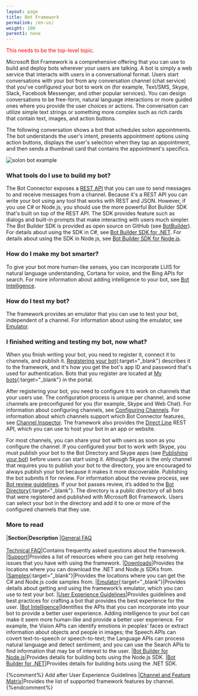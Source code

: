 ```yaml
---
layout: page
title: Bot Framework
permalink: /en-us/
weight: 100
parent1: none
---
```



<span style="color:red">This needs to be the top-level topic.</span>

Microsoft Bot Framework is a comprehensive offering that you can use to build and deploy bots wherever your users are talking. A bot is simply a web service that interacts with users in a conversational format. Users start conversations with your bot from any conversation channel (chat service) that you've configured your bot to work on (for example, Text/SMS, Skype, Slack, Facebook Messenger, and other popular services). You can design conversations to be free-form, natural language interactions or more guided ones where you provide the user choices or actions. The conversation can utilize simple text strings or something more complex such as rich cards that contain text, images, and action buttons.
 
The following conversation shows a bot that schedules solon appointments. The bot understands the user's intent, presents appointment options using action buttons, displays the user's selection when they tap an appointment, and then sends a thumbnail card that contains the appointment's specifics. 
 
![solon bot example](/en-us/images/connector/salon_bot_example.png)


### What tools do I use to build my bot?

The Bot Connector exposes a [REST API](/en-us/connector/overview/) that you can use to send messages to and receive messages from a channel. Because it's a REST API you can write your bot using any tool that works with REST and JSON. However, if you use C# or Node.js, you should use the more powerful Bot Builder SDK that's built on top of the REST API. The SDK provides feature such as dialogs and built-in prompts that make interacting with users much simpler. The Bot Builder SDK is provided as open source on GitHub (see [BotBuilder](https://github.com/Microsoft/BotBuilder)). For details about using the SDK in C#, see [Bot Builder SDK for .NET](/en-us/csharp/builder/sdkreference/). For details about using the SDK in Node.js, see [Bot Builder SDK for Node.js](/en-us/node/builder/overview/).

### How do I make my bot smarter?

To give your bot more human-like senses, you can incorporate LUIS for natural language understanding, Cortana for voice, and the Bing APIs for search. For more information about adding intelligence to your bot, see [Bot Intelligence](/en-us/bot-intelligence/getting-started/).

### How do I test my bot?

The framework provides an emulator that you can use to test your bot, independent of a channel. For information about using the emulator, see [Emulator](/en-us/tools/bot-framework-emulator/).

### I finished writing and testing my bot, now what?

When you finish writing your bot, you need to register it, connect it to channels, and publish it. [Registering your bot](https://dev.botframework.com/bots/new){:target="_blank"} describes it to the framework, and it's how you get the bot's app ID and password that's used for authentication. Bots that you register are located at [My bots]( https://dev.botframework.com/bots){:target="_blank"} in the portal. 

After registering your bot, you need to configure it to work on channels that your users use. The configuration process is unique per channel, and some channels are preconfigured for you (for example, Skype and Web Chat). For information about configuring channels, see [Configuring Channels](/en-us/csharp/builder/sdkreference/gettingstarted.html). For information about which channels support which Bot Connector features, see [Channel Inspector](/en-us/channel-inspector/). The framework also provides the [Direct Line](/en-us/restapi/directline/) REST API, which you can use to host your bot in an app or website.

For most channels, you can share your bot with users as soon as you configure the channel. If you configured your bot to work with Skype, you must publish your bot to the Bot Directory and Skype apps (see [Publishing your bot](/en-us/directory/publishing/)) before users can start using it. Although Skype is the only channel that requires you to publish your bot to the directory, you are encouraged to always publish your bot because it makes it more discoverable. Publishing the bot submits it for review. For information about the review process, see [Bot review guidelines](/en-us/directory/review-guidelines/). If your bot passes review, it’s added to the [Bot Directory](https://bots.botframework.com/){:target="_blank"}. The directory is a public directory of all bots that were registered and published with Microsoft Bot Framework. Users can select your bot in the directory and add it to one or more of the configured channels that they use.

### More to read

|**Section**|**Description**
|[General FAQ](/en-us/faq/)<br/><br/>[Technical FAQ](/en-us/technical-faq/)|Contains frequently asked questions about the framework.
|[Support](/en-us/support/)|Provides a list of resources where you can get help resolving issues that you have with using the framework.
|[Downloads](/en-us/downloads/)|Provides the locations where you can download the .NET and Node.js SDKs from.
|[Samples](https://github.com/Microsoft/BotBuilder-Samples){:target="_blank"}|Provides the locations where you can get the C# and Node.js code samples from.
|[Emulator](https://github.com/Microsoft/BotFramework-Emulator){:target="_blank"}|Provides details about getting and using the framework’s emulator, which you can use to test your bot.
|[User Experience Guidelines](/en-us/directory/best-practices/)|Provides guidelines and best practices for crafting a bot that provides the best experience for the user.
|[Bot Intelligence](/en-us/bot-intelligence/getting-started/)|Identifies the APIs that you can incorporate into your bot to provide a better user experience. Adding intelligence to your bot can make it seem more human-like and provide a better user experience. For example, the Vision APIs can identify emotions in peoples’ faces or extract information about objects and people in images; the Speech APIs can covert text-to-speech or speech-to-text; the Language APIs can process natural language and detect sentiment; and you can use the Search APIs to find information that may be of interest to the user.
|[Bot Builder for Node.js](/en-us/node/builder/overview/)|Provides details for building bots using the Node.js SDK.
|[Bot Builder for .NET](/en-us/csharp/builder/sdkreference/)|Provides details for building bots using the .NET SDK.

{%comment%}
Add after User Experience Guidelines
|[Channel and Feature Matrix](/en-us/matrix/)|Provides the list of supported framework features by channel.
{%endcomment%}


